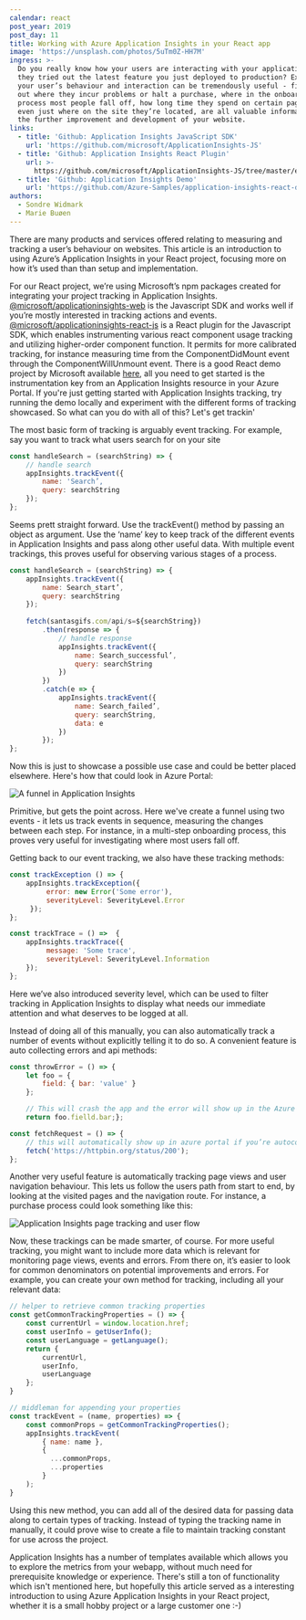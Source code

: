 ```yaml
---
calendar: react
post_year: 2019
post_day: 11
title: Working with Azure Application Insights in your React app
image: 'https://unsplash.com/photos/5uTm0Z-HH7M'
ingress: >-
  Do you really know how your users are interacting with your application? Have
  they tried out the latest feature you just deployed to production? Examining
  your user’s behaviour and interaction can be tremendously useful - figuring
  out where they incur problems or halt a purchase, where in the onboarding
  process most people fall off, how long time they spend on certain pages, or
  even just where on the site they’re located, are all valuable information for
  the further improvement and development of your website.
links:
  - title: 'Github: Application Insights JavaScript SDK'
    url: 'https://github.com/microsoft/ApplicationInsights-JS'
  - title: 'Github: Application Insights React Plugin'
    url: >-
      https://github.com/microsoft/ApplicationInsights-JS/tree/master/extensions/applicationinsights-react-js
  - title: 'Github: Application Insights Demo'
    url: 'https://github.com/Azure-Samples/application-insights-react-demo'
authors:
  - Sondre Widmark
  - Marie Buøen
---
```

There are many products and services offered relating to measuring and tracking a user’s behaviour on websites. This article is an introduction to using Azure’s Application Insights in your React project, focusing more on how it’s used than than setup and implementation.

For our React project, we’re using Microsoft’s npm packages created for integrating your project tracking in Application Insights. [@microsoft/applicationinsights-web](https://github.com/microsoft/ApplicationInsights-JS) is the Javascript SDK and works well if you’re mostly interested in tracking actions and events. [@microsoft/applicationinsights-react-js](https://github.com/microsoft/ApplicationInsights-JS/tree/master/extensions/applicationinsights-react-js) is a React plugin for the Javascript SDK, which enables instrumenting various react component usage tracking and utilizing higher-order component function. It permits for more calibrated tracking, for instance measuring time from the ComponentDidMount event through the ComponentWillUnmount event. There is a good React demo project by Microsoft available [here](https://github.com/Azure-Samples/application-insights-react-demo), all you need to get started is the instrumentation key from an Application Insights resource in your Azure Portal. If you're just getting started with Application Insights tracking, try running the demo locally and experiment with the different forms of tracking showcased. So what can you do with all of this? Let's get trackin'

The most basic form of tracking is arguably event tracking. For example, say you want to track what users search for on your site

```javascript
const handleSearch = (searchString) => {     
    // handle search
    appInsights.trackEvent({
        name: 'Search’,
        query: searchString
    });
};
```

Seems prett straight forward. Use the trackEvent() method by passing an object as argument. Use the ‘name’ key to keep track of the different events in Application Insights and pass along other useful data. With multiple event trackings, this proves useful for observing various stages of a process.

```javascript
const handleSearch = (searchString) => {    
    appInsights.trackEvent({        
        name: Search_start’,
        query: searchString
    });
    
    fetch(santasgifs.com/api/s=${searchString})
        .then(response => {
            // handle response
            appInsights.trackEvent({
                name: Search_successful’,
                query: searchString
            })
        })
        .catch(e => {
            appInsights.trackEvent({
                name: Search_failed’,
                query: searchString,
                data: e
            })
        });
};
```

Now this is just to showcase a possible use case and could be better placed elsewhere. Here's how that could look in Azure Portal:

![A funnel in Application Insights](/assets/image.png "A funnel in Application Insights")

Primitive, but gets the point across. Here we've create a funnel using two events - it lets us track events in sequence, measuring the changes between each step. For instance, in a multi-step onboarding process, this proves very useful for investigating where most users fall off.

Getting back to our event tracking, we also have these tracking methods:

```javascript
const trackException () => {
    appInsights.trackException({
         error: new Error('Some error'),
         severityLevel: SeverityLevel.Error
     });
};

const trackTrace = () =>  {
    appInsights.trackTrace({
         message: 'Some trace',
         severityLevel: SeverityLevel.Information
    });
}; 
```

Here we’ve also introduced severity level, which can be used to filter tracking in Application Insights to display what needs our immediate attention and what deserves to be logged at all.

Instead of doing all of this manually, you can also automatically track a number of events without explicitly telling it to do so. A convenient feature is auto collecting errors and api methods:

```javascript
const throwError = () => {
    let foo = {
        field: { bar: 'value' }
    };    

    // This will crash the app and the error will show up in the Azure Portal
    return foo.fielld.bar;};

const fetchRequest = () => {
    // this will automatically show up in azure portal if you’re autocollecting fetch 
    fetch('https://httpbin.org/status/200');
};
```

Another very useful feature is automatically tracking page views and user navigation behaviour. This lets us follow the users path from start to end, by looking at the visited pages and the navigation route. For instance, a purchase process could look something like this:

![Application Insights page tracking and user flow](/assets/azure-page-tracking.png "Application Insights page tracking and user flow")

Now, these trackings can be made smarter, of course. For more useful tracking, you might want to include more data which is relevant for monitoring page views, events and errors. From there on, it’s easier to look for common denominators on potential improvements and errors. For example, you can create your own method for tracking, including all your relevant data:

```javascript
// helper to retrieve common tracking properties
const getCommonTrackingProperties = () => {
    const currentUrl = window.location.href;
    const userInfo = getUserInfo();
    const userLanguage = getLanguage();
    return {
        currentUrl,
        userInfo,
        userLanguage
    };
}

// middleman for appending your properties
const trackEvent = (name, properties) => {
    const commonProps = getCommonTrackingProperties();
    appInsights.trackEvent(
        { name: name },
        {
          ...commonProps,
          ...properties
        }
    );
}
```

Using this new method, you can add all of the desired data for passing data along to certain types of tracking. Instead of typing the tracking name in manually, it could prove wise to create a file to maintain tracking constant for use across the project.

Application Insights has a number of templates available which allows you to explore the metrics from your webapp, without much need for prerequisite knowledge or experience. There's still a ton of functionality which isn't mentioned here, but hopefully this article served as a interesting introduction to using Azure Application Insights in your React project, whether it is a small hobby project or a large customer one :-)

